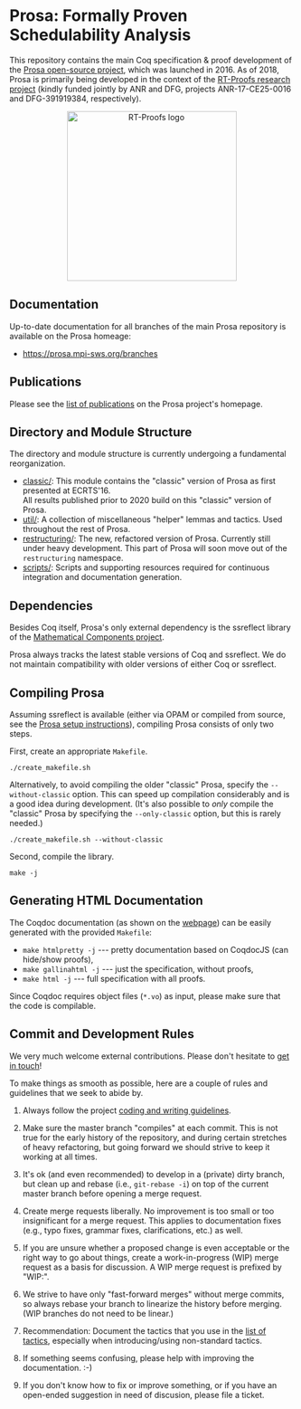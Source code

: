 # Prosa: Formally Proven Schedulability Analysis

This repository contains the main Coq specification & proof development of the [Prosa open-source project](https://prosa.mpi-sws.org), which was launched in 2016. As of 2018, Prosa is primarily being developed in the context of the [RT-Proofs research project](https://rt-proofs.inria.fr/) (kindly funded jointly by ANR and DFG, projects ANR-17-CE25-0016 and DFG-391919384, respectively).

<center><img alt="RT-Proofs logo" src="http://prosa.mpi-sws.org/figures/rt-proofs-logo.png" width="300px"></center>

## Documentation

Up-to-date documentation for all branches of the main Prosa repository is available on the Prosa homeage:

- <https://prosa.mpi-sws.org/branches>

## Publications

Please see the [list of publications](http://prosa.mpi-sws.org/documentation.html#publications) on the Prosa project's homepage. 

## Directory and Module Structure

The directory and module structure is currently undergoing a fundamental reorganization. 

- [classic/](classic/): This module contains the "classic" version of Prosa as first presented at ECRTS'16.  
All results published prior to 2020 build on this "classic" version of Prosa.
- [util/](util/): A collection of miscellaneous "helper" lemmas and tactics. Used throughout the rest of Prosa.
- [restructuring/](restructuring/): The new, refactored version of Prosa. Currently still under heavy development. This part of Prosa will soon move out of the `restructuring` namespace. 
- [scripts/](scripts/): Scripts and supporting resources required for continuous integration and documentation generation.

## Dependencies 

Besides Coq itself, Prosa's only external dependency is the ssreflect library of the [Mathematical Components project](https://math-comp.github.io).

Prosa always tracks the latest stable versions of Coq and ssreflect. We do not maintain compatibility with older versions of either Coq or ssreflect.

## Compiling Prosa

Assuming ssreflect is available (either via OPAM or compiled from source, see the [Prosa setup instructions](http://prosa.mpi-sws.org/setup-instructions.html)), compiling Prosa consists of only two steps.

First, create an appropriate `Makefile`.

```
./create_makefile.sh
```

Alternatively, to avoid compiling the older "classic" Prosa, specify the `--without-classic` option. This can speed up compilation considerably and is a good idea during development.  (It's also possible to *only* compile the "classic" Prosa by specifying the `--only-classic` option, but this is rarely needed.)

```
./create_makefile.sh --without-classic
```

Second, compile the library.

```
make -j
```

## Generating HTML Documentation

The Coqdoc documentation (as shown on the [webpage](http://prosa.mpi-sws.org/documentation.html)) can be easily generated with the provided `Makefile`:

- `make htmlpretty -j`  --- pretty documentation based on CoqdocJS (can hide/show proofs),
- `make gallinahtml -j` --- just the specification, without proofs,
- `make html -j`  --- full specification with all proofs.


Since Coqdoc requires object files (`*.vo`) as input, please make sure that the code is compilable.

## Commit and Development Rules

We very much welcome external contributions. Please don't hesitate to [get in touch](http://prosa.mpi-sws.org/get-in-touch.html)!

To make things as smooth as possible, here are a couple of rules and guidelines that we seek to abide by.

1. Always follow the project [coding and writing guidelines](doc/guidelines.md).

2. Make sure the master branch "compiles" at each commit. This is not true for the early history of the repository, and during certain stretches of heavy refactoring, but going forward we should strive to keep it working at all times. 

3. It's ok (and even recommended) to develop in a (private) dirty branch, but clean up and rebase (i.e., `git-rebase -i`) on top of the current master branch before opening a merge request.

4. Create merge requests liberally. No improvement is too small or too insignificant for a merge request. This applies to documentation fixes (e.g., typo fixes, grammar fixes, clarifications, etc.)  as well.

5. If you are unsure whether a proposed change is even acceptable or the right way to go about things, create a work-in-progress (WIP) merge request as a basis for discussion. A WIP merge request is prefixed by "WIP:". 

6. We strive to have only "fast-forward merges" without merge commits, so always rebase your branch to linearize the history before merging. (WIP branches do not need to be linear.)

7. Recommendation: Document the tactics that you use in the [list of tactics](doc/tactics.md), especially when introducing/using non-standard tactics.

8. If something seems confusing, please help with improving the documentation. :-)

9. If you don't know how to fix or improve something, or if you have an open-ended suggestion in need of discusion, please file a ticket. 
